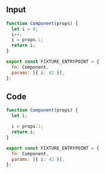 
## Input

```javascript
function Component(props) {
  let i = 0;
  i++;
  i = props.i;
  return i;
}

export const FIXTURE_ENTRYPOINT = {
  fn: Component,
  params: [{ i: 42 }],
};

```

## Code

```javascript
function Component(props) {
  let i;

  i = props.i;
  return i;
}

export const FIXTURE_ENTRYPOINT = {
  fn: Component,
  params: [{ i: 42 }],
};

```
      